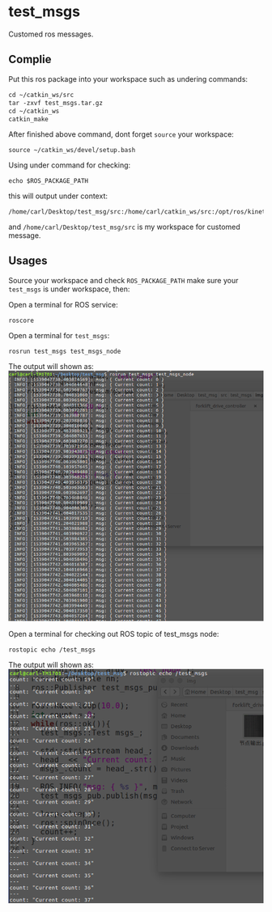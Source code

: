 # test_msgs

Customed ros messages.

## Complie

Put this ros package into your workspace such as undering commands:
```
cd ~/catkin_ws/src
tar -zxvf test_msgs.tar.gz
cd ~/catkin_ws
catkin_make
```

After finished above command, dont forget ``source`` your workspace:
```
source ~/catkin_ws/devel/setup.bash
```

Using under command for checking:
```
echo $ROS_PACKAGE_PATH
```

this will output under context:
```
/home/carl/Desktop/test_msg/src:/home/carl/catkin_ws/src:/opt/ros/kinetic/share
```
and ```/home/carl/Desktop/test_msg/src``` is my workspace for customed message.

## Usages

Source your workspace and check ``ROS_PACKAGE_PATH`` make sure your ```test_msgs``` is under workspace, then:

Open a terminal for ROS service:
```
roscore
```

Open a terminal for ```test_msgs```:
```
rosrun test_msgs test_msgs_node
```
The output will shown as:
![](img/节点输出.png)

Open a terminal for checking out ROS topic of test_msgs node:
```
rostopic echo /test_msgs
```
The output will shown as:
![](img/话题输出.png) 
